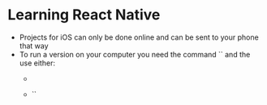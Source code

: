 # Learning React Native
- Projects for iOS can only be done online and can be sent to your phone that way
- To run a version on your computer you need the command `` and the use either:
	- ```shell
	- ``
<!--stackedit_data:
eyJoaXN0b3J5IjpbLTE1NjQzODE3MDhdfQ==
-->